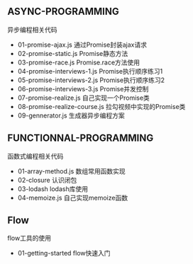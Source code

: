 ## ASYNC-PROGRAMMING
异步编程相关代码
- 01-promise-ajax.js   通过Promise封装ajax请求
- 02-promise-static.js Promise静态方法
- 03-promise-race.js   Promise.race方法使用
- 04-promise-interviews-1.js Promise执行顺序练习1
- 05-promise-interviews-2.js Promise执行顺序练习2
- 06-promise-interviews-3.js Promise并发控制
- 07-promise-realize.js 自己实现一个Promise类
- 08-promise-realize-course.js 拉勾视频中实现的Promise类
- 09-gennerator.js  生成器异步编程方案
## FUNCTIONNAL-PROGRAMMING
函数式编程相关代码
- 01-array-method.js  数组常用函数实现
- 02-closure          认识闭包
- 03-lodash           lodash库使用
- 04-memoize.js       自己实现memoize函数

## Flow
flow工具的使用
- 01-getting-started flow快速入门